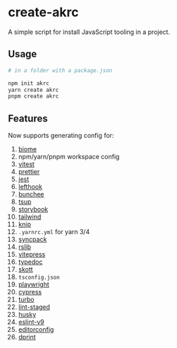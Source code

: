 # create-akrc

A simple script for install JavaScript tooling in a project.

## Usage

```bash
# in a folder with a package.json

npm init akrc
yarn create akrc
pnpm create akrc
```

## Features

Now supports generating config for:

1. [biome](https://biomejs.dev/)
2. npm/yarn/pnpm workspace config
3. [vitest](https://vitest.dev/)
4. [prettier](https://prettier.io/)
5. [jest](https://jestjs.io/)
6. [lefthook](https://github.com/evilmartians/lefthook)
7. [bunchee](https://github.com/huozhi/bunchee)
8. [tsup](https://tsup.egoist.dev/)
9. [storybook](https://storybook.js.org/)
10. [tailwind](https://tailwindcss.com/)
11. [knip](https://knip.dev/)
12. `.yarnrc.yml` for yarn 3/4
13. [syncpack](https://jamiemason.github.io/syncpack/)
14. [rslib](https://github.com/web-infra-dev/rslib)
15. [vitepress](https://vitepress.dev/)
16. [typedoc](https://typedoc.org/)
17. [skott](https://github.com/antoine-coulon/skott)
18. `tsconfig.json`
19. [playwright](https://playwright.dev/)
20. [cypress](https://www.cypress.io/)
21. [turbo](https://turbo.build/repo/docs)
22. [lint-staged](https://github.com/lint-staged/lint-staged)
23. [husky](https://typicode.github.io/husky/)
24. [eslint-v9](https://eslint.org/)
25. [editorconfig](https://editorconfig.org/)
26. [dprint](https://dprint.dev/)
